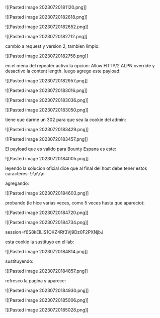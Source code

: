 ![[Pasted image 20230720181120.png]]

![[Pasted image 20230720182618.png]]

![[Pasted image 20230720182652.png]]

![[Pasted image 20230720182712.png]]

cambio a request y version 2, tambien limpio:

![[Pasted image 20230720182758.png]]

en el menu del repeater activo la opcion: Allow HTTP/2 ALPN override y desactivo la content length. luego agrego este payload:

![[Pasted image 20230720182957.png]]

![[Pasted image 20230720183016.png]]

![[Pasted image 20230720183036.png]]


![[Pasted image 20230720183050.png]]

tiene que darme un 302 para que sea la cookie del admin:

![[Pasted image 20230720183429.png]]

![[Pasted image 20230720183457.png]]

El payload que es valido para Bounty Espana es este:

![[Pasted image 20230720184005.png]]

leyendo la solucion oficial dice que al final del host debe tener estos caracteres: \r\n\r\n

agregando:

![[Pasted image 20230720184603.png]]

probando (le hice varias veces, como 5 veces hasta que aparecio):

![[Pasted image 20230720184720.png]]

![[Pasted image 20230720184734.png]]

session=f6S8kElLlS1OKZ4Rf3Vj9Dz0F2PXNjbJ

esta cookie la sustituyo en el lab:

![[Pasted image 20230720184814.png]]

sustituyendo:


![[Pasted image 20230720184857.png]]

refresco la pagina y aparece:

![[Pasted image 20230720184930.png]]

![[Pasted image 20230720185006.png]]

![[Pasted image 20230720185028.png]]